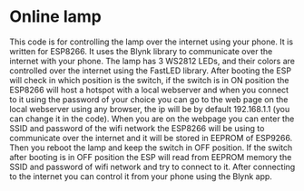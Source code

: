# Online lamp


This code is for controlling the lamp over the internet using your phone. It is written for ESP8266. It uses the Blynk library to communicate over the internet with your phone. The lamp has 3 WS2812 LEDs, and their colors are controlled over the internet using the FastLED library. 
After booting the ESP will check in which position is the switch, if the switch is in ON position the ESP8266 will host a hotspot with a local webserver and when you connect to it using the password of your choice you can go to the web page on the local webserver using any browser, the ip will be by default 192.168.1.1 (you can change it in the code). When you are on the webpage you can enter the SSID and password of the wifi network the ESP8266 will be using to communicate over the internet and it will be stored in EEPROM of ESP9266. Then you reboot the lamp and keep the switch in OFF position. If the switch after booting is in OFF position the ESP will read from EEPROM memory the SSID and password of wifi network and try to connect to it. After connecting to the internet you can control it from your phone using the Blynk app. 
